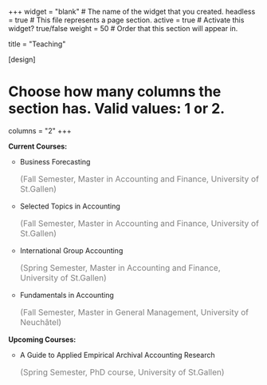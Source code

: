 +++
widget = "blank"  # The name of the widget that you created.
headless = true  # This file represents a page section.
active = true  # Activate this widget? true/false
weight = 50  # Order that this section will appear in.

title = "Teaching"

[design]
  # Choose how many columns the section has. Valid values: 1 or 2.
  columns = "2"
+++

<div>
    <b>Current Courses:</b>
    <ul>
        <li type="circle">Business Forecasting<br><p style="color:grey;font-size:16px">(Fall Semester, Master in Accounting and Finance, University of St.Gallen)</p></li>
        <li type="circle">Selected Topics in Accounting<br><p style="color:grey;font-size:16px">(Fall Semester, Master in Accounting and Finance, University of St.Gallen)</p></li>
        <li type="circle">International Group Accounting<br><p style="color:grey;font-size:16px">(Spring Semester, Master in Accounting and Finance, University of St.Gallen)</p></li>
        <li type="circle">Fundamentals in Accounting<br><p style="color:grey;font-size:16px">(Fall Semester, Master in General Management, University of Neuchâtel)</p></li>
    </ul>
    <b>Upcoming Courses:</b>
    <ul>
        <li type="circle">A Guide to Applied Empirical Archival Accounting Research<br><p style="color:grey;font-size:16px">(Spring Semester, PhD course, University of St.Gallen)</p></li>
    </ul>
</div>